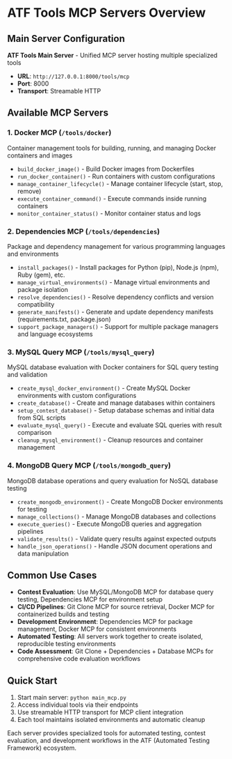 # ATF Tools MCP Servers Overview

## Main Server Configuration

**ATF Tools Main Server** - Unified MCP server hosting multiple specialized tools

- **URL**: `http://127.0.0.1:8000/tools/mcp`
- **Port**: 8000
- **Transport**: Streamable HTTP

## Available MCP Servers

### 1. **Docker MCP** (`/tools/docker`)

Container management tools for building, running, and managing Docker containers and images

- `build_docker_image()` - Build Docker images from Dockerfiles
- `run_docker_container()` - Run containers with custom configurations
- `manage_container_lifecycle()` - Manage container lifecycle (start, stop, remove)
- `execute_container_command()` - Execute commands inside running containers
- `monitor_container_status()` - Monitor container status and logs

### 2. **Dependencies MCP** (`/tools/dependencies`)

Package and dependency management for various programming languages and environments

- `install_packages()` - Install packages for Python (pip), Node.js (npm), Ruby (gem), etc.
- `manage_virtual_environments()` - Manage virtual environments and package isolation
- `resolve_dependencies()` - Resolve dependency conflicts and version compatibility
- `generate_manifests()` - Generate and update dependency manifests (requirements.txt, package.json)
- `support_package_managers()` - Support for multiple package managers and language ecosystems

### 3. **MySQL Query MCP** (`/tools/mysql_query`)

MySQL database evaluation with Docker containers for SQL query testing and validation

- `create_mysql_docker_environment()` - Create MySQL Docker environments with custom configurations
- `create_database()` - Create and manage databases within containers
- `setup_contest_database()` - Setup database schemas and initial data from SQL scripts
- `evaluate_mysql_query()` - Execute and evaluate SQL queries with result comparison
- `cleanup_mysql_environment()` - Cleanup resources and container management

### 4. **MongoDB Query MCP** (`/tools/mongodb_query`)

MongoDB database operations and query evaluation for NoSQL database testing

- `create_mongodb_environment()` - Create MongoDB Docker environments for testing
- `manage_collections()` - Manage MongoDB databases and collections
- `execute_queries()` - Execute MongoDB queries and aggregation pipelines
- `validate_results()` - Validate query results against expected outputs
- `handle_json_operations()` - Handle JSON document operations and data manipulation

## Common Use Cases

- **Contest Evaluation**: Use MySQL/MongoDB MCP for database query testing, Dependencies MCP for environment setup
- **CI/CD Pipelines**: Git Clone MCP for source retrieval, Docker MCP for containerized builds and testing
- **Development Environment**: Dependencies MCP for package management, Docker MCP for consistent environments
- **Automated Testing**: All servers work together to create isolated, reproducible testing environments
- **Code Assessment**: Git Clone + Dependencies + Database MCPs for comprehensive code evaluation workflows

## Quick Start

1. Start main server: `python main_mcp.py`
2. Access individual tools via their endpoints
3. Use streamable HTTP transport for MCP client integration
4. Each tool maintains isolated environments and automatic cleanup

Each server provides specialized tools for automated testing, contest evaluation, and development workflows in the ATF (Automated Testing Framework) ecosystem.

